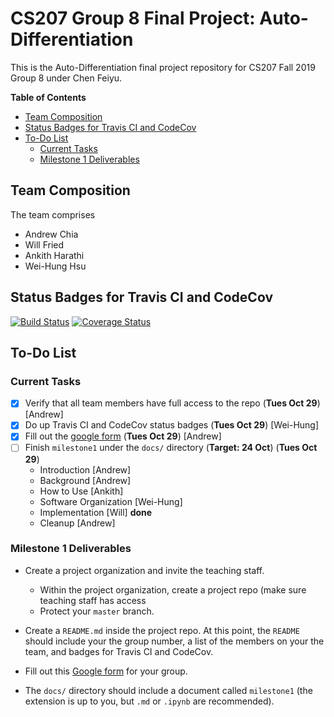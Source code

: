 # CS207 Group 8 Final Project: Auto-Differentiation

This is the Auto-Differentiation final project repository for CS207 Fall 2019 Group 8 under Chen Feiyu.

<!-- START doctoc generated TOC please keep comment here to allow auto update -->
<!-- DON'T EDIT THIS SECTION, INSTEAD RE-RUN doctoc TO UPDATE -->
**Table of Contents**

- [Team Composition](#team-composition)
- [Status Badges for Travis CI and CodeCov](#status-badges-for-travis-ci-and-codecov)
- [To-Do List](#to-do-list)
  - [Current Tasks](#current-tasks)
  - [Milestone 1 Deliverables](#milestone-1-deliverables)

<!-- END doctoc generated TOC please keep comment here to allow auto update -->

## Team Composition

The team comprises

+ Andrew Chia
+ Will Fried
+ Ankith Harathi 
+ Wei-Hung Hsu

## Status Badges for Travis CI and CodeCov
[![Build Status](https://travis-ci.org/CS207-Feiyu-Group8/cs207-FinalProject.svg?branch=master)](https://travis-ci.org/CS207-Feiyu-Group8/cs207-FinalProject)
[![Coverage Status](https://codecov.io/gh/CS207-Feiyu-Group8/cs207-FinalProject/branch/master/graph/badge.svg)](https://codecov.io/gh/CS207-Feiyu-Group8/cs207-FinalProject)

## To-Do List

### Current Tasks

- [x] Verify that all team members have full access to the repo (**Tues Oct 29**) [Andrew]
- [x] Do up Travis CI and CodeCov status badges (**Tues Oct 29**) [Wei-Hung]
- [x] Fill out the [google form](https://docs.google.com/forms/d/e/1FAIpQLSe1pI1Cy0T-ln4niL8O4paK75yFdDiy9B7t8Ze8U3l-t6iyIQ/viewform) (**Tues Oct 29**) [Andrew]
- [ ] Finish `milestone1` under the `docs/` directory (**Target: 24 Oct**) (**Tues Oct 29**)
  - Introduction [Andrew]
  - Background [Andrew]
  - How to Use [Ankith]
  - Software Organization [Wei-Hung]
  - Implementation [Will] **done**
  - Cleanup [Andrew]

### Milestone 1 Deliverables

- Create a project organization and invite the teaching staff.
  - Within the project organization, create a project repo (make sure teaching staff has access
  - Protect your `master` branch.

- Create a `README.md` inside the project repo. At this point, the `README` should include your the group number, a list of the members on your the team, and badges for Travis CI and CodeCov.

- Fill out this [Google form](https://docs.google.com/forms/d/e/1FAIpQLSe1pI1Cy0T-ln4niL8O4paK75yFdDiy9B7t8Ze8U3l-t6iyIQ/viewform) for your group.

- The `docs/` directory should include a document called `milestone1` (the extension is up to you, but `.md` or `.ipynb` are recommended).
